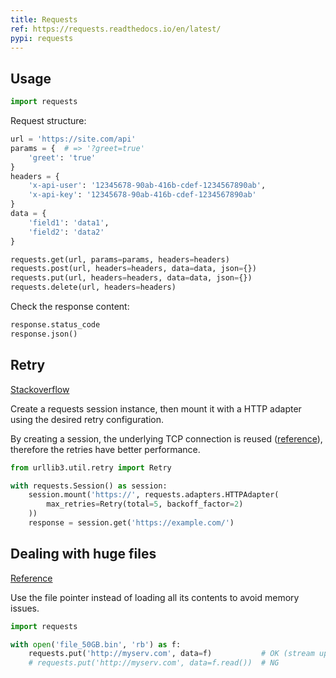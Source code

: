 ```yaml
---
title: Requests
ref: https://requests.readthedocs.io/en/latest/
pypi: requests
---
```


## Usage

```python
import requests
```

Request structure:

```python
url = 'https://site.com/api'
params = {  # => '?greet=true'
    'greet': 'true'
}
headers = {
    'x-api-user': '12345678-90ab-416b-cdef-1234567890ab',
    'x-api-key': '12345678-90ab-416b-cdef-1234567890ab'
}
data = {
    'field1': 'data1',
    'field2': 'data2'
}

requests.get(url, params=params, headers=headers)
requests.post(url, headers=headers, data=data, json={})
requests.put(url, headers=headers, data=data, json={})
requests.delete(url, headers=headers)
```

Check the response content:

```python
response.status_code
response.json()
```

## Retry

[Stackoverflow](https://stackoverflow.com/a/35504626)

Create a requests session instance,
then mount it with a HTTP adapter using the desired retry configuration.

By creating a session,
the underlying TCP connection is reused ([reference](https://requests.readthedocs.io/en/master/user/advanced/#session-objects)),
therefore the retries have better performance.

```python
from urllib3.util.retry import Retry

with requests.Session() as session:
    session.mount('https://', requests.adapters.HTTPAdapter(
        max_retries=Retry(total=5, backoff_factor=2)
    ))
    response = session.get('https://example.com/')
```

## Dealing with huge files

[Reference](https://github.com/requests/requests/issues/1784)

Use the file pointer instead of loading all its contents to avoid memory issues.

```python
import requests

with open('file_50GB.bin', 'rb') as f:
    requests.put('http://myserv.com', data=f)           # OK (stream upload)
    # requests.put('http://myserv.com', data=f.read())  # NG
```
